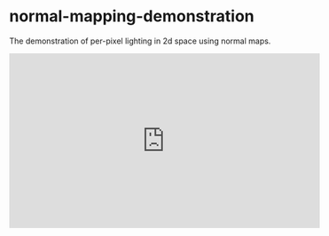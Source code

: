 # normal-mapping-demonstration
The demonstration of per-pixel lighting in 2d space using normal maps.

<iframe width="560" height="315" src="https://www.youtube.com/embed/LzRgUODP4QE" frameborder="0" allowfullscreen></iframe>